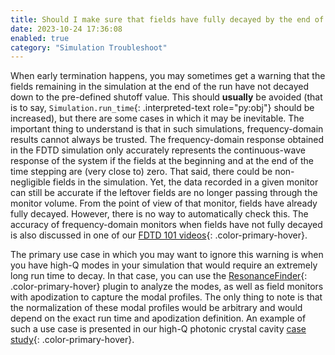 ```yaml
---
title: Should I make sure that fields have fully decayed by the end of the simulation?
date: 2023-10-24 17:36:08
enabled: true
category: "Simulation Troubleshoot"
---
```

When early termination happens, you may sometimes get a warning that the fields remaining in the simulation at the end of the run have not decayed down to the pre-defined shutoff value. This should **usually** be avoided (that is to say, `Simulation.run_time`{: .interpreted-text role="py:obj"} should be increased), but there are some cases in which it may be inevitable. The important thing to understand is that in such simulations, frequency-domain results cannot always be trusted. The frequency-domain response obtained in the FDTD simulation only accurately represents the continuous-wave response of the system if the fields at the beginning and at the end of the time stepping are (very
close to) zero. That said, there could be non-negligible fields in the simulation. Yet, the data recorded in a given monitor can still be accurate if the leftover fields are no longer passing through the monitor volume. From the point of view of that monitor, fields have already fully decayed. However, there is no way to automatically check this. The accuracy of frequency-domain monitors when fields have not fully decayed is also discussed in one of our [FDTD 101
videos](/fdtd101/Lecture-3-Applying-FDTD-to-Photonic-Crystal-Slab-Simulation/){: .color-primary-hover}.

The primary use case in which you may want to ignore this warning is when you have high-Q modes in your simulation that would require an extremely long run time to decay. In that case, you can use the [ResonanceFinder](https://docs.flexcompute.com/projects/tidy3d/en/latest/api/_autosummary/tidy3d.plugins.resonance.ResonanceFinder.html#tidy3d.plugins.resonance.ResonanceFinder){: .color-primary-hover} plugin to analyze the modes, as well as field monitors with apodization to capture the modal profiles. The only thing to note is that the normalization of these modal profiles would be arbitrary and would depend on the exact run time and apodization definition. An example of such a use case is presented in our high-Q photonic crystal cavity [case study](/tidy3d/examples/notebooks/OptimizedL3/){: .color-primary-hover}.
